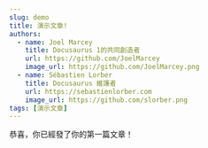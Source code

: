 ```yaml
---
slug: demo
title: 演示文章!
authors:
  - name: Joel Marcey
    title: Docusaurus 1的共同創造者
    url: https://github.com/JoelMarcey
    image_url: https://github.com/JoelMarcey.png
  - name: Sébastien Lorber
    title: Docusaurus 維護者
    url: https://sebastienlorber.com
    image_url: https://github.com/slorber.png
tags: [演示文章]
---
```


恭喜，你已經發了你的第一篇文章！